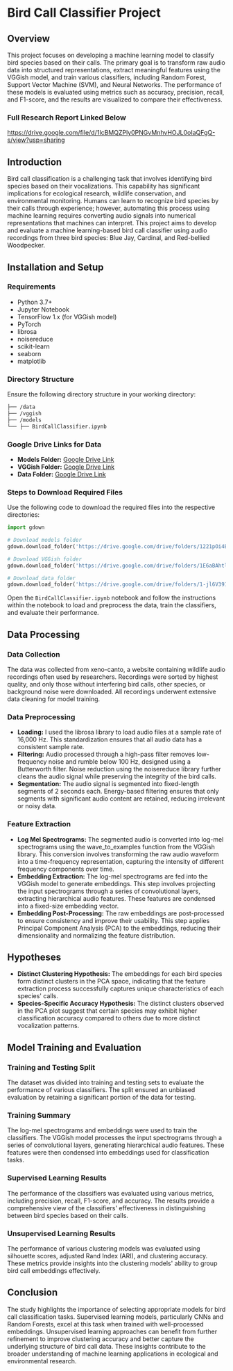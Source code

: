 # Bird Call Classifier Project

## Overview
This project focuses on developing a machine learning model to classify bird species based on their calls. The primary goal is to transform raw audio data into structured representations, extract meaningful features using the VGGish model, and train various classifiers, including Random Forest, Support Vector Machine (SVM), and Neural Networks. The performance of these models is evaluated using metrics such as accuracy, precision, recall, and F1-score, and the results are visualized to compare their effectiveness.

### Full Research Report Linked Below

https://drive.google.com/file/d/1IcBMQZPly0PNGvMnhvHOJL0oIaQFgQ-s/view?usp=sharing 

## Introduction
Bird call classification is a challenging task that involves identifying bird species based on their vocalizations. This capability has significant implications for ecological research, wildlife conservation, and environmental monitoring. Humans can learn to recognize bird species by their calls through experience; however, automating this process using machine learning requires converting audio signals into numerical representations that machines can interpret. This project aims to develop and evaluate a machine learning-based bird call classifier using audio recordings from three bird species: Blue Jay, Cardinal, and Red-bellied Woodpecker.

## Installation and Setup

### Requirements
- Python 3.7+
- Jupyter Notebook
- TensorFlow 1.x (for VGGish model)
- PyTorch
- librosa
- noisereduce
- scikit-learn
- seaborn
- matplotlib

### Directory Structure
Ensure the following directory structure in your working directory:

``` markdown
├── /data
├── /vggish
├── /models
└── ├── BirdCallClassifier.ipynb
```

### Google Drive Links for Data
- **Models Folder:** [Google Drive Link](https://drive.google.com/drive/folders/1221pOi4EO8e-Lc1FVUl4_M2t0aGDgfpY?usp=sharing)
- **VGGish Folder:** [Google Drive Link](https://drive.google.com/drive/folders/1E6aBAhtlAhxzegRgBomb6D9EpRHqombT?usp=sharing)
- **Data Folder:** [Google Drive Link](https://drive.google.com/drive/folders/1-jl6V391PYS8xcrOtAPan6rBnPV25RXk?usp=sharing)

### Steps to Download Required Files
Use the following code to download the required files into the respective directories:
```python
import gdown

# Download models folder
gdown.download_folder('https://drive.google.com/drive/folders/1221pOi4EO8e-Lc1FVUl4_M2t0aGDgfpY?usp=sharing', output='models')

# Download VGGish folder
gdown.download_folder('https://drive.google.com/drive/folders/1E6aBAhtlAhxzegRgBomb6D9EpRHqombT?usp=sharing', output='vggish')

# Download data folder
gdown.download_folder('https://drive.google.com/drive/folders/1-jl6V391PYS8xcrOtAPan6rBnPV25RXk?usp=sharing', output='data')

```

Open the `BirdCallClassifier.ipynb` notebook and follow the instructions within the notebook to load and preprocess the data, train the classifiers, and evaluate their performance.


## Data Processing

### Data Collection
The data was collected from xeno-canto, a website containing wildlife audio recordings often used by researchers. Recordings were sorted by highest quality, and only those without interfering bird calls, other species, or background noise were downloaded. All recordings underwent extensive data cleaning for model training.

### Data Preprocessing
- **Loading:** I used the librosa library to load audio files at a sample rate of 16,000 Hz. This standardization ensures that all audio data has a consistent sample rate.
- **Filtering:** Audio processed through a high-pass filter removes low-frequency noise and rumble below 100 Hz, designed using a Butterworth filter. Noise reduction using the noisereduce library further cleans the audio signal while preserving the integrity of the bird calls.
- **Segmentation:** The audio signal is segmented into fixed-length segments of 2 seconds each. Energy-based filtering ensures that only segments with significant audio content are retained, reducing irrelevant or noisy data.

### Feature Extraction
- **Log Mel Spectrograms:** The segmented audio is converted into log-mel spectrograms using the wave_to_examples function from the VGGish library. This conversion involves transforming the raw audio waveform into a time-frequency representation, capturing the intensity of different frequency components over time.
- **Embedding Extraction:** The log-mel spectrograms are fed into the VGGish model to generate embeddings. This step involves projecting the input spectrograms through a series of convolutional layers, extracting hierarchical audio features. These features are condensed into a fixed-size embedding vector.
- **Embedding Post-Processing:** The raw embeddings are post-processed to ensure consistency and improve their usability. This step applies Principal Component Analysis (PCA) to the embeddings, reducing their dimensionality and normalizing the feature distribution.

## Hypotheses
- **Distinct Clustering Hypothesis:** The embeddings for each bird species form distinct clusters in the PCA space, indicating that the feature extraction process successfully captures unique characteristics of each species' calls.
- **Species-Specific Accuracy Hypothesis:** The distinct clusters observed in the PCA plot suggest that certain species may exhibit higher classification accuracy compared to others due to more distinct vocalization patterns.

## Model Training and Evaluation

### Training and Testing Split
The dataset was divided into training and testing sets to evaluate the performance of various classifiers. The split ensured an unbiased evaluation by retaining a significant portion of the data for testing.

### Training Summary
The log-mel spectrograms and embeddings were used to train the classifiers. The VGGish model processes the input spectrograms through a series of convolutional layers, generating hierarchical audio features. These features were then condensed into embeddings used for classification tasks.

### Supervised Learning Results
The performance of the classifiers was evaluated using various metrics, including precision, recall, F1-score, and accuracy. The results provide a comprehensive view of the classifiers' effectiveness in distinguishing between bird species based on their calls.

### Unsupervised Learning Results
The performance of various clustering models was evaluated using silhouette scores, adjusted Rand Index (ARI), and clustering accuracy. These metrics provide insights into the clustering models' ability to group bird call embeddings effectively.

## Conclusion
The study highlights the importance of selecting appropriate models for bird call classification tasks. Supervised learning models, particularly CNNs and Random Forests, excel at this task when trained with well-processed embeddings. Unsupervised learning approaches can benefit from further refinement to improve clustering accuracy and better capture the underlying structure of bird call data. These insights contribute to the broader understanding of machine learning applications in ecological and environmental research.

